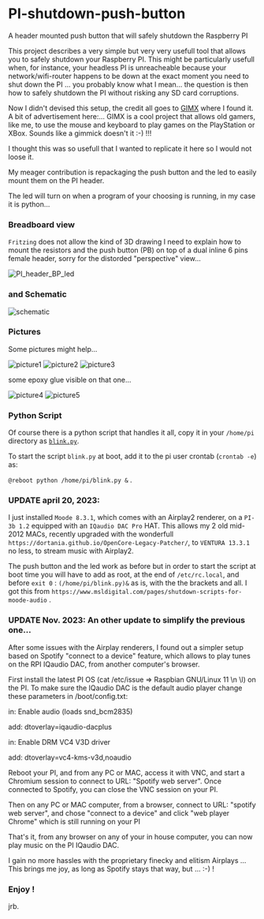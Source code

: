 # PI-shutdown-push-button
A header mounted push button that will safely shutdown the Raspberry PI

This project describes a very simple but very very usefull tool that allows you to safely shutdown your Raspberry PI. This might be particularly usefull when, for instance, your headless PI is unreacheable because your network/wifi-router happens to be down at the exact moment you need to shut down the PI ... you probably know what I mean... the question is then how to safely shutdown the PI without risking any SD card corruptions. 

Now I didn't devised this setup, the credit all goes to [GIMX](https://gimx.fr/wiki/index.php?title=RPi#Autostart_GIMX_at_boot_without_GUI) where I found it. A bit of advertisement here:... GIMX is a cool project that allows old gamers, like me, to use the mouse and keyboard to play games on the PlayStation or XBox. Sounds like a gimmick doesn't it :-) !!!

I thought this was so usefull that I wanted to replicate it here so I would not loose it. 

My meager contribution is repackaging the push button and the led to easily mount them on the PI header.

The led will turn on when a program of your choosing is running, in my case it is python...

### Breadboard view

`Fritzing` does not allow the kind of 3D drawing I need to explain how to mount the resistors and the push button (PB) on top of a dual inline 6 pins female header, sorry for the distorded "perspective" view...

![PI_header_BP_led](https://github.com/jeanrocco/PI-shutdown-push-button/blob/master/PI_Header_PB_LED_bb1.png)

### and Schematic

![schematic](https://github.com/jeanrocco/PI-shutdown-push-button/blob/master/PI_Header_PB_LED_schem.png)

### Pictures

Some pictures might help...

![picture1](https://github.com/jeanrocco/PI-shutdown-push-button/blob/master/20180928_173451.jpg)
![picture2](https://github.com/jeanrocco/PI-shutdown-push-button/blob/master/20180928_173256.jpg)
![picture3](https://github.com/jeanrocco/PI-shutdown-push-button/blob/master/20180928_173220.jpg)

some epoxy glue visible on that one...

![picture4](https://github.com/jeanrocco/PI-shutdown-push-button/blob/master/20180928_172805.jpg)
![picture5](https://github.com/jeanrocco/PI-shutdown-push-button/blob/master/20180928_172744.jpg)


### Python Script

Of course there is a python script that handles it all, copy it in your `/home/pi` directory as [`blink.py`](https://github.com/jeanrocco/PI-shutdown-push-button/blob/master/blink.py.github). 

To start the script `blink.py` at boot, add it to the pi user crontab (`crontab -e`) as:
  
  `@reboot python /home/pi/blink.py &` .
  
###  UPDATE april 20, 2023:
  
  I just installed `Moode 8.3.1`, which comes with an Airplay2 renderer, on a `PI-3b 1.2` equipped with an `IQaudio DAC Pro` HAT. This allows my 2 old mid-2012 MACs, recently upgraded with the wonderfull `https://dortania.github.io/OpenCore-Legacy-Patcher/`, to `VENTURA 13.3.1` no less, to stream music with Airplay2. 
  
  The push button and the led work as before but in order to start the script at boot time you will have to add as root, at the end of  `/etc/rc.local`, and before `exit 0` : `(/home/pi/blink.py)&` as is, with the the brackets and all. I got this from `https://www.msldigital.com/pages/shutdown-scripts-for-moode-audio` .

### UPDATE Nov. 2023: An other update to simplify the previous one...

  After some issues with the Airplay renderers, I found out a simpler setup based on Spotify "connect to a device" feature, which allows to play tunes on the RPI IQaudio DAC, from another computer's browser.
  
  First install the latest PI OS (cat /etc/issue => Raspbian GNU/Linux 11 \n \l) on the PI. To make sure the IQaudio DAC is the default audio player change these parameters in /boot/config.txt: 

in: Enable audio (loads snd_bcm2835)

add: dtoverlay=iqaudio-dacplus


in: Enable DRM VC4 V3D driver

add: dtoverlay=vc4-kms-v3d,noaudio
  
 Reboot your PI, and from any PC or MAC, access it with VNC, and start a Chromium session to connect to URL: "Spotify web server". Once connected to Spotify, you can close the VNC session on your PI. 
 
 Then on any PC or MAC computer, from a browser, connect to URL: "spotify web server", and chose "connect to a device" and click "web player Chrome" which is still running on your PI 
 
 That's it, from any browser on any of your in house computer, you can now play music on the PI IQaudio DAC. 
 
 I gain no more hassles with the proprietary finecky and elitism Airplays ... This brings me joy, as long as Spotify stays that way, but ... :-) !
 
  

### Enjoy !
jrb.
